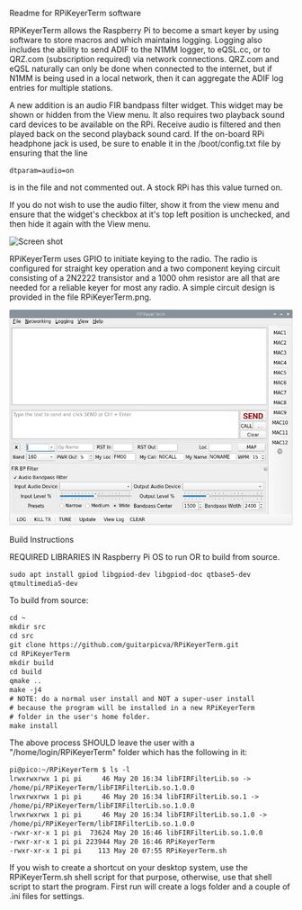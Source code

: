 Readme for RPiKeyerTerm software

RPiKeyerTerm allows the Raspberry Pi to become a smart keyer by using
software to store macros and which maintains logging.  Logging also
includes the ability to send ADIF to the N1MM logger, to eQSL.cc, or
to QRZ.com (subscription required) via network connections.  QRZ.com
and eQSL naturally can only be done when connected to the internet, 
but if N1MM is being used in a local network, then it can aggregate 
the ADIF log entries for multiple stations.

A new addition is an audio FIR bandpass filter widget.  This widget
may be shown or hidden from the View menu.  It also requires two 
playback sound card devices to be available on the RPi.  Receive
audio is filtered and then played back on the second playback sound
card.  If the on-board RPi headphone jack is used, be sure to enable
it in the /boot/config.txt file by ensuring that the line

````
dtparam=audio=on
````
is in the file and not commented out.  A stock RPi has this value
turned on.

If you do not wish to use the audio filter, show it from the view menu
and ensure that the widget's checkbox at it's top left position is
unchecked, and then hide it again with the View menu.

![Screen shot](./RPiKeyerTeram.png)

RPiKeyerTerm uses GPIO to initiate keying to the radio.  The radio is
configured for straight key operation and a two component keying circuit
consisting of a 2N2222 transistor and a 1000 ohm resistor are all that
are needed for a reliable keyer for most any radio.  A simple circuit
design is provided in the file RPiKeyerTerm.png.

![Example image](./RPiKeyerTerm.png)

Build Instructions

REQUIRED LIBRARIES IN Raspberry Pi OS to run OR to build from source.

````
sudo apt install gpiod libgpiod-dev libgpiod-doc qtbase5-dev qtmultimedia5-dev
````

To build from source:
````
cd ~
mkdir src
cd src
git clone https://github.com/guitarpicva/RPiKeyerTerm.git
cd RPiKeyerTerm
mkdir build
cd build
qmake ..
make -j4
# NOTE: do a normal user install and NOT a super-user install
# because the program will be installed in a new RPiKeyerTerm
# folder in the user's home folder.
make install
````

The above process SHOULD leave the user with a "/home/login/RPiKeyerTerm"
folder which has the following in it:

````
pi@pico:~/RPiKeyerTerm $ ls -l
lrwxrwxrwx 1 pi pi     46 May 20 16:34 libFIRFilterLib.so -> /home/pi/RPiKeyerTerm/libFIRFilterLib.so.1.0.0
lrwxrwxrwx 1 pi pi     46 May 20 16:34 libFIRFilterLib.so.1 -> /home/pi/RPiKeyerTerm/libFIRFilterLib.so.1.0.0
lrwxrwxrwx 1 pi pi     46 May 20 16:34 libFIRFilterLib.so.1.0 -> /home/pi/RPiKeyerTerm/libFIRFilterLib.so.1.0.0
-rwxr-xr-x 1 pi pi  73624 May 20 16:46 libFIRFilterLib.so.1.0.0
-rwxr-xr-x 1 pi pi 223944 May 20 16:46 RPiKeyerTerm
-rwxr-xr-x 1 pi pi    113 May 20 07:55 RPiKeyerTerm.sh
````

If you wish to create a shortcut on your desktop system, use the
RPiKeyerTerm.sh shell script for that purpose, otherwise, use that
shell script to start the program.  First run will create a logs
folder and a couple of .ini files for settings.
